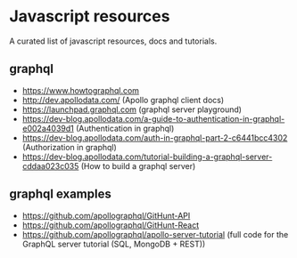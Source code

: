 # Javascript resources
A curated list of javascript resources, docs and tutorials.

## graphql
* https://www.howtographql.com
* http://dev.apollodata.com/ (Apollo graphql client docs)
* https://launchpad.graphql.com (graphql server playground)
* https://dev-blog.apollodata.com/a-guide-to-authentication-in-graphql-e002a4039d1 (Authentication in graphql)
* https://dev-blog.apollodata.com/auth-in-graphql-part-2-c6441bcc4302 (Authorization in graphql)
* https://dev-blog.apollodata.com/tutorial-building-a-graphql-server-cddaa023c035 (How to build a graphql server)

## graphql examples
* https://github.com/apollographql/GitHunt-API
* https://github.com/apollographql/GitHunt-React
* https://github.com/apollographql/apollo-server-tutorial (full code for the GraphQL server tutorial (SQL, MongoDB + REST))
